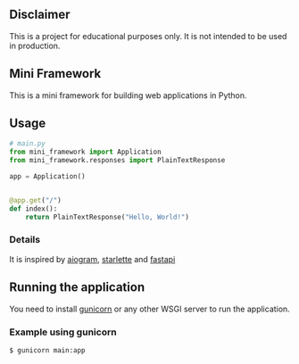 ## Disclaimer
This is a project for educational purposes only. It is not intended to be used in production.

## Mini Framework
This is a mini framework for building web applications in Python.

## Usage
```python
# main.py
from mini_framework import Application
from mini_framework.responses import PlainTextResponse

app = Application()


@app.get("/")
def index():
    return PlainTextResponse("Hello, World!")
```

### Details
It is inspired by [aiogram](https://github.com/aiogram/aiogram), [starlette](https://github.com/encode/starlette) and [fastapi](https://github.com/tiangolo/fastapi)

## Running the application
You need to install [gunicorn](https://github.com/benoitc/gunicorn) or any other WSGI server to run the application.

### Example using gunicorn
```bash
$ gunicorn main:app
```